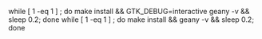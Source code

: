 while [ 1 -eq 1 ] ; do make install && GTK_DEBUG=interactive geany -v && sleep 0.2; done
while [ 1 -eq 1 ] ; do make install && geany -v && sleep 0.2; done
